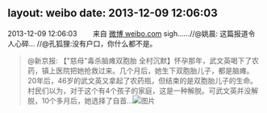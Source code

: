 layout: weibo
date: 2013-12-09 12:06:03
---
2013-12-09 12:06:03  &nbsp;&nbsp;&nbsp;&nbsp;&nbsp;&nbsp; 来自 <a href="http://weibo.com/" rel="nofollow">微博 weibo.com</a>
sigh……//@姚晨: 这篇报道令人心碎… //@孔狐狸:没有户口，你什么都不是。
>  @新京报: 【"慈母"毒杀脑瘫双胞胎 全村沉默】怀孕那年，武文英喝下了农药，镇上医院把她抢救过来。几个月后，她生下双胞胎儿子，都是脑瘫。20年后，46岁的武文英又拿起了农药瓶，但结束的是双胞胎儿子的生命。村民们以为，对于这个有4个孩子的家庭，这是一种解脱。可武文英并没解脱，10个多月后，她选择了自首… ​​​
>  ![图片](https://ww1.sinaimg.cn/large/61ff32dejw1ebd6b4gwy3j20c87bghdt.jpg)
